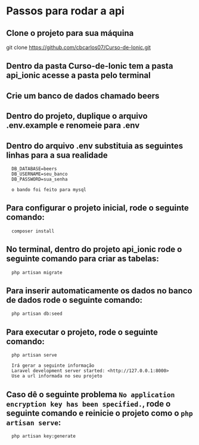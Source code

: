 # Passos para rodar a api

## Clone o projeto para sua máquina
   git clone https://github.com/cbcarlos07/Curso-de-Ionic.git

## Dentro da pasta **Curso-de-Ionic** tem a pasta **api_ionic** acesse a pasta pelo terminal

## Crie um banco de dados chamado **beers**

## Dentro do projeto, duplique o arquivo **.env.example** e renomeie para **.env** 

## Dentro do arquivo **.env** substituia as seguintes linhas para a sua realidade
      
      DB_DATABASE=beers
      DB_USERNAME=seu_banco 
      DB_PASSWORD=sua_senha

      o bando foi feito para mysql

## Para configurar o projeto inicial, rode o seguinte comando:
      composer install

## No terminal, dentro do projeto **api_ionic** rode o seguinte comando para criar as tabelas:
      php artisan migrate

## Para inserir automaticamente os dados no banco de dados rode o seguinte comando:
      php artisan db:seed

## Para executar o projeto, rode o seguinte comando:
      php artisan serve
      
      Irá gerar a seguinte informação 
      Laravel development server started: <http://127.0.0.1:8000>
      Use a url informada no seu projeto

## Caso dê o seguinte problema `No application encryption key has been specified.`, rode o seguinte comando e reinicie o projeto como o `php artisan serve`:
      php artisan key:generate



